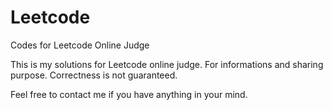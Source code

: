 Leetcode
========

Codes for Leetcode Online Judge


This is my solutions for Leetcode online judge.
For informations and sharing purpose.
Correctness is not guaranteed.

Feel free to contact me if you have anything in your mind.
